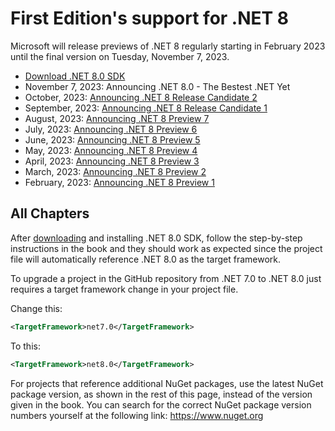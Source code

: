# First Edition's support for .NET 8

Microsoft will release previews of .NET 8 regularly starting in February 2023 until the final version on Tuesday, November 7, 2023.

- [Download .NET 8.0 SDK](https://dotnet.microsoft.com/download/dotnet/8.0)
- November 7, 2023: Announcing .NET 8.0 - The Bestest .NET Yet
- October, 2023: [Announcing .NET 8 Release Candidate 2](https://devblogs.microsoft.com/dotnet/announcing-dotnet-8-rc-2/)
- September, 2023: [Announcing .NET 8 Release Candidate 1](https://devblogs.microsoft.com/dotnet/announcing-dotnet-8-rc-1/)
- August, 2023: [Announcing .NET 8 Preview 7](https://devblogs.microsoft.com/dotnet/announcing-dotnet-8-preview-7/)
- July, 2023: [Announcing .NET 8 Preview 6](https://devblogs.microsoft.com/dotnet/announcing-dotnet-8-preview-6/)
- June, 2023: [Announcing .NET 8 Preview 5](https://devblogs.microsoft.com/dotnet/announcing-dotnet-8-preview-5/)
- May, 2023: [Announcing .NET 8 Preview 4](https://devblogs.microsoft.com/dotnet/announcing-dotnet-8-preview-4/)
- April, 2023: [Announcing .NET 8 Preview 3](https://devblogs.microsoft.com/dotnet/announcing-dotnet-8-preview-3/)
- March, 2023: [Announcing .NET 8 Preview 2](https://devblogs.microsoft.com/dotnet/announcing-dotnet-8-preview-2/)
- February, 2023: [Announcing .NET 8 Preview 1](https://devblogs.microsoft.com/dotnet/announcing-net-8-preview-1/)

## All Chapters

After [downloading](https://dotnet.microsoft.com/download/dotnet/8.0) and installing .NET 8.0 SDK, follow the step-by-step instructions in the book and they should work as expected since the project file will automatically reference .NET 8.0 as the target framework. 

To upgrade a project in the GitHub repository from .NET 7.0 to .NET 8.0 just requires a target framework change in your project file.

Change this:

```xml
<TargetFramework>net7.0</TargetFramework>
```

To this:

```xml
<TargetFramework>net8.0</TargetFramework>
```

For projects that reference additional NuGet packages, use the latest NuGet package version, as shown in the rest of this page, instead of the version given in the book. You can search for the correct NuGet package version numbers yourself at the following link: https://www.nuget.org


